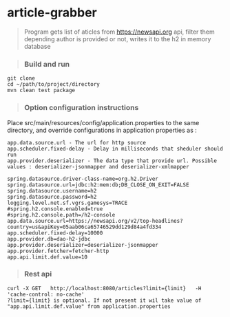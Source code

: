 # article-grabber
> Program gets list of aticles from https://newsapi.org api, filter them depending author is provided or not, writes it to the h2 in memory database

> ### Build and run 
```
git clone 
cd ~/path/to/project/directory
mvn clean test package
```

> ### Option configuration instructions

 Place src/main/resources/config/application.properties to the same directory, and override configurations in application properties as : 
 ```
 app.data.source.url - The url for http source
 app.scheduler.fixed-delay - Delay in milliseconds that sheduler should run
 app.provider.deserializer - The data type that provide url. Possible values : deserializer-jsonmapper and deserializer-xmlmapper
 ```
 
 ```properties
 spring.datasource.driver-class-name=org.h2.Driver
 spring.datasource.url=jdbc:h2:mem:db;DB_CLOSE_ON_EXIT=FALSE
 spring.datasource.username=h2
 spring.datasource.password=h2
 logging.level.net.sf.vgrs.gamesys=TRACE
 #spring.h2.console.enabled=true
 #spring.h2.console.path=/h2-console
 app.data.source.url=https://newsapi.org/v2/top-headlines?country=us&apiKey=05aab06ca65746529dd129d84a4fd334
 app.scheduler.fixed-delay=10000
 app.provider.db=dao-h2-jdbc
 app.provider.deserializer=deserializer-jsonmapper
 app.provider.fetcher=fetcher-http
 app.api.limit.def.value=10

 ```

> ### Rest api 
 ```
 curl -X GET   http://localhost:8080/articles?limit={limit}   -H 'cache-control: no-cache'
 ?limit={limit} is optional. If not present it wil take value of "app.api.limit.def.value" from application.properties 
 ```